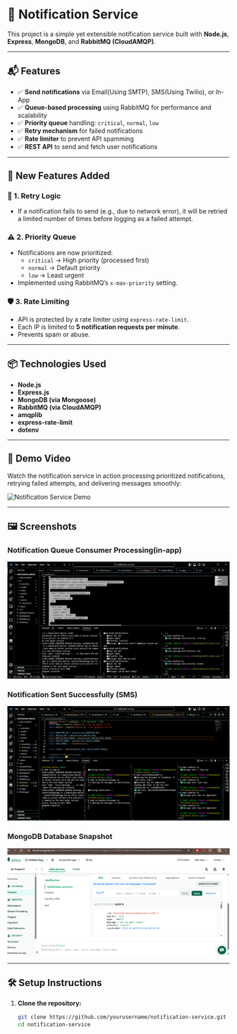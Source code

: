 # 🚀 Notification Service

This project is a simple yet extensible notification service built with **Node.js**, **Express**, **MongoDB**, and **RabbitMQ (CloudAMQP)**.

---

## 📬 Features

- ✅ **Send notifications** via Email(Using SMTP), SMS(Using Twilio), or In-App
- ✅ **Queue-based processing** using RabbitMQ for performance and scalability
- ✅ **Priority queue** handling: `critical`, `normal`, `low`
- ✅ **Retry mechanism** for failed notifications
- ✅ **Rate limiter** to prevent API spamming
- ✅ **REST API** to send and fetch user notifications

---

## 📌 New Features Added

### 🔁 1. Retry Logic
- If a notification fails to send (e.g., due to network error), it will be retried a limited number of times before logging as a failed attempt.

### ⚠️ 2. Priority Queue
- Notifications are now prioritized:
  - `critical` → High priority (processed first)
  - `normal` → Default priority
  - `low` → Least urgent
- Implemented using RabbitMQ’s `x-max-priority` setting.

### 🛡️ 3. Rate Limiting
- API is protected by a rate limiter using `express-rate-limit`.
- Each IP is limited to **5 notification requests per minute**.
- Prevents spam or abuse.

---

## 📦 Technologies Used

- **Node.js**
- **Express.js**
- **MongoDB (via Mongoose)**
- **RabbitMQ (via CloudAMQP)**
- **amqplib**
- **express-rate-limit**
- **dotenv**

---


## 🎥 Demo Video

Watch the notification service in action processing prioritized notifications, retrying failed attempts, and delivering messages smoothly:

![Notification Service Demo](./Working.gif)  

---

## 🖼️ Screenshots

### Notification Queue Consumer Processing(in-app)

![Notification Queue Consumer](./priority.jpg)

### Notification Sent Successfully (SMS)

![Message Send Successfully](./message.png)

### MongoDB Database Snapshot

![MongoDB Database](./mongoDB.png)

---

## 🛠️ Setup Instructions

1. **Clone the repository:**
   ```bash
   git clone https://github.com/yourusername/notification-service.git
   cd notification-service
